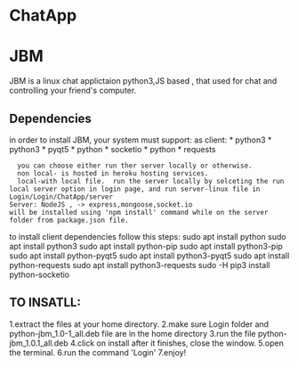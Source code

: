 # ChatApp

# JBM
JBM is a linux chat applictaion python3,JS based , that used for chat and controlling your friend's computer.

## Dependencies
in order to install JBM, your system must support:
    as client:
        * python3
        * python3   * pyqt5
        * python    * socketio
        * python    * requests

      you can choose either run ther server locally or otherwise.
      non local- is hosted in heroku hosting services.  
      local-with local file.  run the server locally by selceting the run local server option in login page, and run server-linux file in        Login/Login/ChatApp/server 
    Server: NodeJS , -> express,mongoose,socket.io 
    will be installed using 'npm install' command while on the server folder from package.json file.
to install client dependencies follow this steps:
sudo apt install python
sudo apt install python3
sudo apt install python-pip
sudo apt install python3-pip
sudo apt install python-pyqt5
sudo apt install python3-pyqt5
sudo apt install python-requests
sudo apt install python3-requests
sudo -H pip3 install python-socketio

## TO INSATLL:
1.extract the files at your home directory.
2.make sure Login folder and python-jbm_1.0-1_all.deb file are in the home directory
3.run the file python-jbm_1.0.1_all.deb
4.click on install after it finishes, close the window.
5.open the terminal.
6.run the command 'Login'
7.enjoy!



